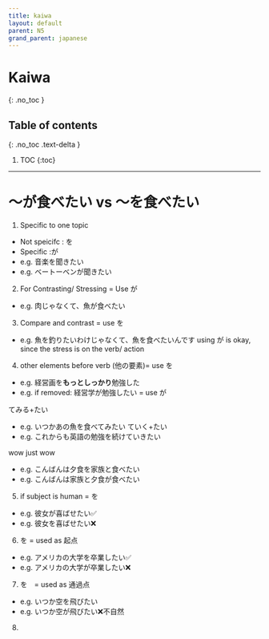 ```yaml
---
title: kaiwa
layout: default
parent: N5
grand_parent: japanese
---
```

# Kaiwa
{: .no_toc }

## Table of contents
{: .no_toc .text-delta }

1. TOC
{:toc}

---

# ～が食べたい vs ～を食べたい

1. Specific to one topic
- Not speicifc : を
- Specific :が
- e.g. 音楽を聞きたい
- e.g. ベートーベンが聞きたい

2. For Contrasting/ Stressing = Use が
- e.g. 肉じゃなくて、魚が食べたい

3. Compare and contrast = use を
- e.g. 魚を釣りたいわけじゃなくて、魚を食べたいんです
using が is okay, since the stress is on the verb/ action

4. other elements before verb (他の要素)= use を
- e.g. 経営画を**もっとしっかり**勉強した
- e.g. if removed: 経営学が勉強したい = use が

てみる+たい
- e.g. いつかあの魚を食べてみたい
ていく+たい
- e.g. これからも英語の勉強を続けていきたい

wow just wow
- e.g. こんばんは夕食を家族と食べたい
- e.g. こんばんは家族と夕食が食べたい

5. if subject is human = を
- e.g. 彼女が喜ばせたい✅
- e.g. 彼女を喜ばせたい❌

6. を = used as 起点
- e.g. アメリカの大学を卒業したい✅
- e.g. アメリカの大学が卒業したい❌

7. を　= used as 通過点
- e.g. いつか空を飛びたい
- e.g. いつか空が飛びたい❌不自然

8. 
